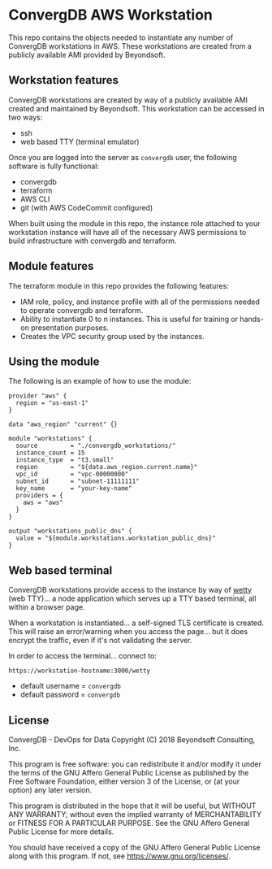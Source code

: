 # ConvergDB AWS Workstation

This repo contains the objects needed to instantiate any number of ConvergDB workstations in AWS. These workstations are created from a publicly available AMI provided by Beyondsoft.

## Workstation features

ConvergDB workstations are created by way of a publicly available AMI created and maintained by Beyondsoft. This workstation can be accessed in two ways:

* ssh
* web based TTY (terminal emulator)

Once you are logged into the server as `convergdb` user, the following software is fully functional:

* convergdb
* terraform
* AWS CLI
* git (with AWS CodeCommit configured)

When built using the module in this repo, the instance role attached to your workstation instance will have all of the necessary AWS permissions to build infrastructure with convergdb and terraform.

## Module features

The terraform module in this repo provides the following features:

* IAM role, policy, and instance profile with all of the permissions needed to operate convergdb and terraform.
* Ability to instantiate 0 to n instances. This is useful for training or hands-on presentation purposes.
* Creates the VPC security group used by the instances.

## Using the module

The following is an example of how to use the module:

```
provider "aws" {
  region = "us-east-1"
}

data "aws_region" "current" {}

module "workstations" {
  source         = "./convergdb_workstations/"
  instance_count = 15
  instance_type  = "t3.small"
  region         = "${data.aws_region.current.name}"
  vpc_id         = "vpc-00000000"
  subnet_id      = "subnet-11111111"
  key_name       = "your-key-name"
  providers = {
    aws = "aws"
  }
}

output "workstations_public_dns" {
  value = "${module.workstations.workstation_public_dns}"
}
```

## Web based terminal

ConvergDB workstations provide access to the instance by way of [wetty](https://github.com/krishnasrinivas/wetty) (web TTY)... a node application which serves up a TTY based terminal, all within a browser page.

When a workstation is instantiated... a self-signed TLS certificate is created. This will raise an error/warning when you access the page... but it does encrypt the traffic, even if it's not validating the server.

In order to access the terminal... connect to:

```
https://workstation-hostname:3000/wetty
```

* default username = `convergdb`
* default password = `convergdb`

## License

ConvergDB - DevOps for Data
Copyright (C) 2018 Beyondsoft Consulting, Inc.

This program is free software: you can redistribute it and/or modify
it under the terms of the GNU Affero General Public License as
published by the Free Software Foundation, either version 3 of the
License, or (at your option) any later version.

This program is distributed in the hope that it will be useful,
but WITHOUT ANY WARRANTY; without even the implied warranty of
MERCHANTABILITY or FITNESS FOR A PARTICULAR PURPOSE.  See the
GNU Affero General Public License for more details.

You should have received a copy of the GNU Affero General Public License
along with this program.  If not, see <https://www.gnu.org/licenses/>.
